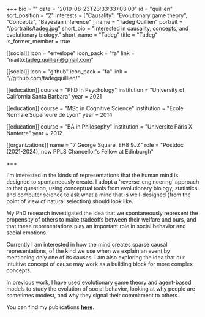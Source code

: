 +++
bio = ""
date = "2019-08-23T23:33:33+03:00"
id = "quillien"
sort_position = "2"
interests = ["Causality", "Evolutionary game theory", "Concepts", "Bayesian inference" ]
name = "Tadeg Quillien"
portrait = "/portraits/tadeg.jpg"
short_bio = "Interested in causality, concepts, and evolutionary biology."
short_name = "Tadeg"
title = "Tadeg"
is_former_member = true

[[social]]
    icon = "envelope"
    icon_pack = "fa"
    link = "mailto:tadeg.quillien@gmail.com"

[[social]]
    icon = "github"
    icon_pack = "fa"
    link = "//github.com/tadegquillien/"

[[education]]
    course = "PhD in Psychology"
    institution = "University of California Santa Barbara"
    year = 2021

[[education]]
    course = "MSc in Cognitive Science"
    institution = "Ecole Normale Superieure de Lyon"
    year = 2014

[[education]]
    course = "BA in Philosophy"
    institution = "Universite Paris X Nanterre"
    year = 2012

[[organizations]]
    name = "7 George Square, EH8 9JZ"
    role = "Postdoc (2021-2024), now PPLS Chancellor's Fellow at Edinburgh"

+++

<!-- You can write $\LaTeX$ and *Markdown* here. -->

I'm interested in the kinds of representations that the human mind is designed to spontaneously create. I adopt a 'reverse-engineering' approach to that question, using conceptual tools from evolutionary biology, statistics and computer science to ask what a mind that is  well-designed (from the point of view of natural selection) should look like.

My PhD research investigated the idea that we spontaneously represent the propensity of others to make tradeoffs between their welfare and ours, and that these representations play an important role in social behavior and social emotions. 

Currently I am interested in how the mind creates sparse causal representations, of the kind we use when we explain an event by mentioning only one of its causes. I am also exploring the idea that our intuitive concept of cause may work as a building block for more complex concepts.

In previous work, I have used evolutionary game theory and agent-based models to study the evolution of social behavior, looking at why people are sometimes modest, and why they signal their commitment to others.

You can find my publications [**here**](https://sites.google.com/view/tadeg-quillien/accueil).